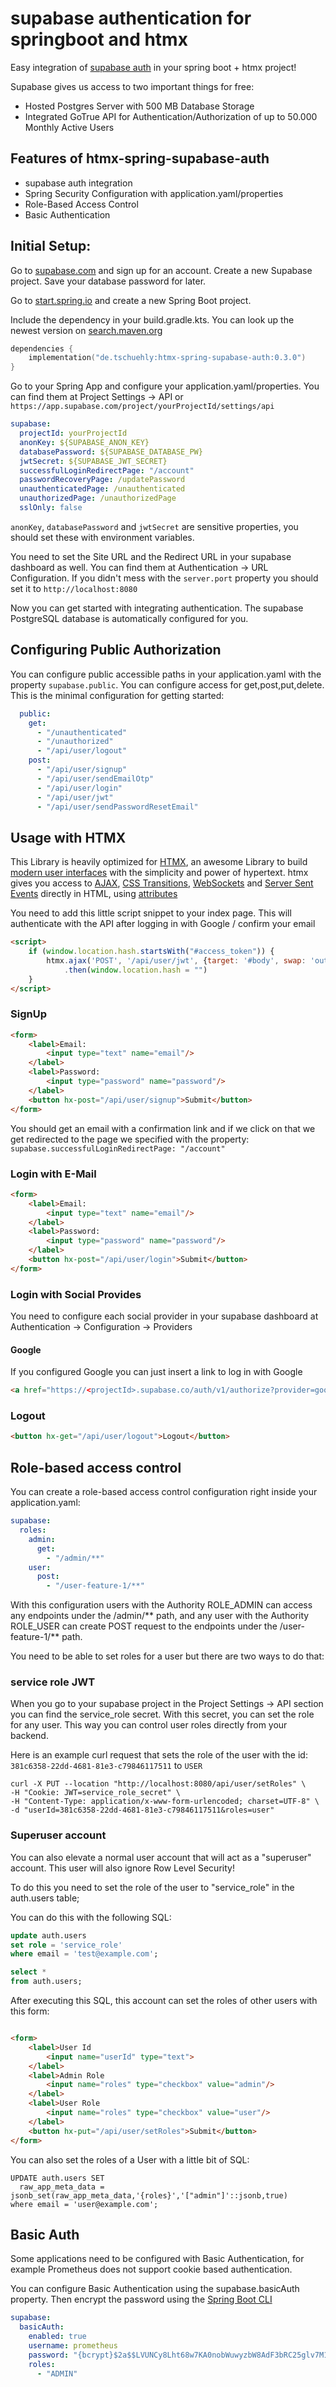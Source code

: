 # supabase authentication for springboot and htmx

Easy integration of [supabase auth](https://supabase.com/auth) in your spring boot + htmx project!

Supabase gives us access to two important things for free:

- Hosted Postgres Server with 500 MB Database Storage
- Integrated GoTrue API for Authentication/Authorization of up to 50.000 Monthly Active Users

## Features of htmx-spring-supabase-auth

- supabase auth integration
- Spring Security Configuration with application.yaml/properties
- Role-Based Access Control
- Basic Authentication

## Initial Setup:

Go to [supabase.com](https://app.supabase.com/sign-up) and sign up for an account.
Create a new Supabase project. Save your database password for later.

Go to [start.spring.io](https://start.spring.io/) and create a new Spring Boot project.

Include the dependency in your build.gradle.kts. You can look up the newest version
on [search.maven.org](https://search.maven.org/artifact/de.tschuehly/htmx-spring-supabase-auth)

````kotlin
dependencies {
    implementation("de.tschuehly:htmx-spring-supabase-auth:0.3.0")
}
````

Go to your Spring App and configure your application.yaml/properties.
You can find them at Project Settings -> API or `https://app.supabase.com/project/yourProjectId/settings/api`

```yaml
supabase:
  projectId: yourProjectId
  anonKey: ${SUPABASE_ANON_KEY}
  databasePassword: ${SUPABASE_DATABASE_PW}
  jwtSecret: ${SUPABASE_JWT_SECRET}
  successfulLoginRedirectPage: "/account"
  passwordRecoveryPage: /updatePassword
  unauthenticatedPage: /unauthenticated
  unauthorizedPage: /unauthorizedPage
  sslOnly: false
```

``anonKey``, ``databasePassword`` and ``jwtSecret`` are sensitive properties, you should set these with environment
variables.

You need to set the Site URL and the Redirect URL in your supabase dashboard as well.
You can find them at Authentication -> URL Configuration.
If you didn't mess with the ``server.port`` property you should set it to `http://localhost:8080`

Now you can get started with integrating authentication. The supabase PostgreSQL database is automatically configured
for you.

## Configuring Public Authorization

You can configure public accessible paths in your application.yaml with the property `supabase.public`. You can
configure access for get,post,put,delete. This is the minimal configuration for getting started:

```yaml
  public:
    get:
      - "/unauthenticated"
      - "/unauthorized"
      - "/api/user/logout"
    post:
      - "/api/user/signup"
      - "/api/user/sendEmailOtp"
      - "/api/user/login"
      - "/api/user/jwt"
      - "/api/user/sendPasswordResetEmail"
```

## Usage with HTMX

This Library is heavily optimized for [HTMX](https://htmx.org/), an awesome Library to
build [modern user interfaces](https://htmx.org/examples) with the simplicity and power of hypertext. htmx gives you
access to [AJAX](https://htmx.org/docs#ajax), [CSS Transitions](https://htmx.org/docs#css_transitions), [WebSockets](https://htmx.org/docs#websockets)
and [Server Sent Events](https://htmx.org/docs#sse) directly in HTML,
using [attributes](https://htmx.org/reference#attributes)

You need to add this little script snippet to your index page. This will authenticate with the API after logging in with
Google / confirm your email

````html
<script>
    if (window.location.hash.startsWith("#access_token")) {
        htmx.ajax('POST', '/api/user/jwt', {target: '#body', swap: 'outerHTML'})
            .then(window.location.hash = "")
    }
</script>
````

### SignUp

````html
<form>
    <label>Email:
        <input type="text" name="email"/>
    </label>
    <label>Password:
        <input type="password" name="password"/>
    </label>
    <button hx-post="/api/user/signup">Submit</button>
</form>
````

You should get an email with a confirmation link and if we click on that we get redirected to the page we specified with
the property: `supabase.successfulLoginRedirectPage: "/account"`

### Login with E-Mail

````html
<form>
    <label>Email:
        <input type="text" name="email"/>
    </label>
    <label>Password:
        <input type="password" name="password"/>
    </label>
    <button hx-post="/api/user/login">Submit</button>
</form>
````

### Login with Social Provides

You need to configure each social provider in your supabase dashboard at Authentication -> Configuration -> Providers

#### Google

If you configured Google you can just insert a link to log in with Google

````html
<a href="https://<projectId>.supabase.co/auth/v1/authorize?provider=google">Sign In with Google</a>
````

### Logout

````html
<button hx-get="/api/user/logout">Logout</button>
````

## Role-based access control

You can create a role-based access control configuration right inside your application.yaml:

```yaml
supabase:
  roles:
    admin:
      get:
        - "/admin/**"
    user:
      post:
        - "/user-feature-1/**"
```

With this configuration users with the Authority ROLE_ADMIN can access any endpoints under the /admin/** path, and any user with the Authority ROLE_USER can create POST request to the endpoints under the /user-feature-1/** path.

You need to be able to set roles for a user but there are two ways to do that:

### service role JWT

When you go to your supabase project in the Project Settings -> API section you can find the service_role secret. With
this secret, you can set the role for any user. This way you can control user roles directly from your backend.

Here is an example curl request that sets the role of the user with the id: `381c6358-22dd-4681-81e3-c79846117511` to `USER`

````shell
curl -X PUT --location "http://localhost:8080/api/user/setRoles" \
-H "Cookie: JWT=service_role_secret" \
-H "Content-Type: application/x-www-form-urlencoded; charset=UTF-8" \
-d "userId=381c6358-22dd-4681-81e3-c79846117511&roles=user"
````

### Superuser account

You can also elevate a normal user account that will act as a "superuser" account. This user will also ignore Row Level Security!

To do this you need to set the role of the user to "service_role" in the auth.users table;

You can do this with the following SQL:

````sql
update auth.users
set role = 'service_role'
where email = 'test@example.com';

select *
from auth.users;
````

After executing this SQL, this account can set the roles of other users with this form:

````html

<form>
    <label>User Id
        <input name="userId" type="text">
    </label>
    <label>Admin Role
        <input name="roles" type="checkbox" value="admin"/>
    </label>
    <label>User Role
        <input name="roles" type="checkbox" value="user"/>
    </label>
    <button hx-put="/api/user/setRoles">Submit</button>
</form>

````

You can also set the roles of a User with a little bit of SQL:

```postgresql
UPDATE auth.users SET  
  raw_app_meta_data = jsonb_set(raw_app_meta_data,'{roles}','["admin"]'::jsonb,true)
where email = 'user@example.com';
```


## Basic Auth

Some applications need to be configured with Basic Authentication, for example Prometheus does not support cookie based authentication.

You can configure Basic Authentication using the supabase.basicAuth property.
Then encrypt the password using the [Spring Boot CLI](https://docs.spring.io/spring-boot/docs/current/reference/html/cli.html)

```yaml
supabase:
  basicAuth:
    enabled: true
    username: prometheus
    password: "{bcrypt}$2a$$LVUNCy8Lht68w7KA0nobWuwyzbW8AdF3bRC25glv7M12ACAZ4PT8u"
    roles:
      - "ADMIN"
```